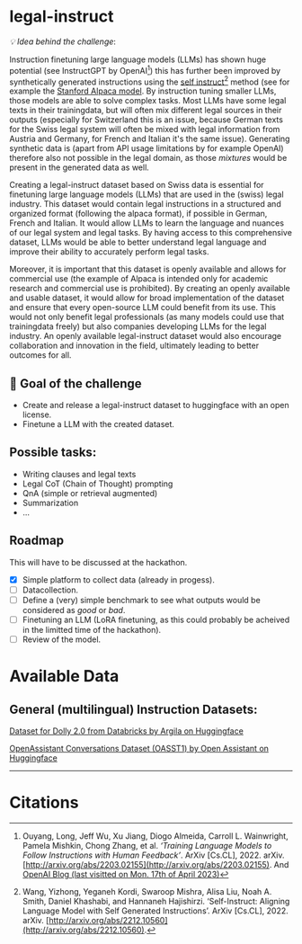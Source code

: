 # legal-instruct

*💡 Idea behind the challenge*: 

Instruction finetuning large language models (LLMs) has shown huge potential (see InstructGPT by OpenAI[^1]) this has further been improved by synthetically generated instructions using the [self instruct](https://arxiv.org/abs/2212.10560)[^2] method (see for example the [Stanford Alpaca model](https://crfm.stanford.edu/2023/03/13/alpaca.html). By instruction tuning smaller LLMs, those models are able to solve complex tasks. Most LLMs have some legal texts in their trainingdata, but will often mix different legal sources in their outputs (especially for Switzerland this is an issue, because German texts for the Swiss legal system will often be mixed with legal information from Austria and Germany, for French and Italian it's the same issue). Generating synthetic data is (apart from API usage limitations by for example OpenAI) therefore also not possible in the legal domain, as those _mixtures_ would be present in the generated data as well. 

Creating a legal-instruct dataset based on Swiss data is essential for finetuning large language models (LLMs) that are used in the (swiss) legal industry. This dataset would contain legal instructions in a structured and organized format (following the alpaca format), if possible in German, French and Italian. It would allow LLMs to learn the language and nuances of our legal system and legal tasks. By having access to this comprehensive dataset, LLMs would be able to better understand legal language and improve their ability to accurately perform legal tasks.

Moreover, it is important that this dataset is openly available and allows for commercial use (the example of Alpaca is intended only for academic research and commercial use is prohibited). By creating an openly available and usable dataset, it would allow for broad implementation of the dataset and ensure that every open-source LLM could benefit from its use. This would not only benefit legal professionals (as many models could use that trainingdata freely) but also companies developing LLMs for the legal industry. An openly available legal-instruct dataset would also encourage collaboration and innovation in the field, ultimately leading to better outcomes for all.


## 🎯 Goal of the challenge
* Create and release a legal-instruct dataset to huggingface with an open license.
* Finetune a LLM with the created dataset.

## Possible tasks:
* Writing clauses and legal texts
* Legal CoT (Chain of Thought) prompting
* QnA (simple or retrieval augmented)
* Summarization
* ...

## Roadmap

This will have to be discussed at the hackathon. 

- [x] Simple platform to collect data (already in progess).
- [ ] Datacollection. 
- [ ] Define a (very) simple benchmark to see what outputs would be considered as _good_ or _bad_.
- [ ] Finetuning an LLM (LoRA finetuning, as  this could probably be acheived in the limitted time of the hackathon).
- [ ] Review of the model.

# Available Data

## General (multilingual) Instruction Datasets:
[Dataset for Dolly 2.0 from Databricks by Argila on Huggingface](https://huggingface.co/datasets/argilla/databricks-dolly-15k-multilingual)

[OpenAssistant Conversations Dataset (OASST1) by Open Assistant on Huggingface](https://huggingface.co/datasets/OpenAssistant/oasst1)

---

# Citations
[^1]: Ouyang, Long, Jeff Wu, Xu Jiang, Diogo Almeida, Carroll L. Wainwright, Pamela Mishkin, Chong Zhang, et al. *‘Training Language Models to Follow Instructions with Human Feedback’*. ArXiv [Cs.CL], 2022. arXiv. [http://arxiv.org/abs/2203.02155](http://arxiv.org/abs/2203.02155). And [OpenAI Blog (last visitted on Mon. 17th of April 2023)](https://openai.com/research/instruction-following)

[^2]: Wang, Yizhong, Yeganeh Kordi, Swaroop Mishra, Alisa Liu, Noah A. Smith, Daniel Khashabi, and Hannaneh Hajishirzi. ‘Self-Instruct: Aligning Language Model with Self Generated Instructions’. ArXiv [Cs.CL], 2022. arXiv. [http://arxiv.org/abs/2212.10560](http://arxiv.org/abs/2212.10560).
